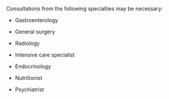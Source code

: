 Consultations from the following specialties may be necessary:

- Gastroenterology

- General surgery

- Radiology

- Intensive care specialist

- Endocrinology

- Nutritionist

- Psychiatrist